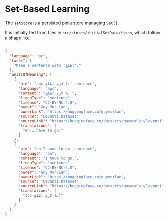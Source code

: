 # Set-Based Learning

The `setStore` is a persisted pinia store managing `Set[]`.

It is initially fed from files in `src/stores/initialSetData/*json`, which follow a shape like:

```json

{
  "language": "ar",
  "tasks": [
    "Make a sentence with 'أطلع'."
  ],
  "unitsOfMeaning": [
    {
      "uid": "apc_أنا لازم أطلع_sentence",
      "language": "apc",
      "content": "أنا لازم أطلع",
      "linguType": "sentence",
      "license": "CC-BY-NC-4.0",
      "owner": "Guy Mor-Lan",
      "ownerLink": "https://huggingface.co/guymorlan",
      "source": "Levanti Dataset",
      "sourceLink": "https://huggingface.co/datasets/guymorlan/levanti",
      "translations": [
        "en:I have to go."
      ]
    },
    {
      "uid": "en_I have to go._sentence",
      "language": "en",
      "content": "I have to go.",
      "linguType": "sentence",
      "license": "CC-BY-NC-4.0",
      "owner": "Guy Mor-Lan",
      "ownerLink": "https://huggingface.co/guymorlan",
      "source": "Levanti Dataset",
      "sourceLink": "https://huggingface.co/datasets/guymorlan/levanti",
      "translations": [
        "apc:أنا لازم أطلع"
      ]
    }
  ]
}

```